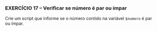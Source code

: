### EXERCÍCIO 17 – Verificar se número é par ou ímpar
Crie um script que informe se o número contido na variável `$numero` é par ou ímpar.